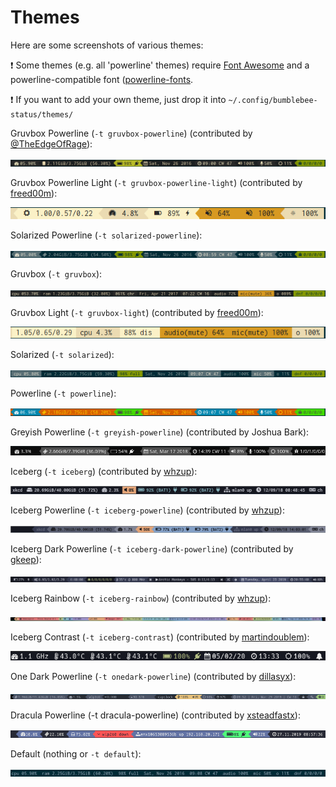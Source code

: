 # Themes

Here are some screenshots of various themes:

:exclamation: Some themes (e.g. all 'powerline' themes) require [Font Awesome](http://fontawesome.io/) and a powerline-compatible font ([powerline-fonts](https://github.com/powerline/fonts).

:exclamation: If you want to add your own theme, just drop it into `~/.config/bumblebee-status/themes/`

Gruvbox Powerline (`-t gruvbox-powerline`) (contributed by [@TheEdgeOfRage](https://github.com/TheEdgeOfRage)):

![Gruvbox Powerline](../screenshots/themes/powerline-gruvbox.png)

Gruvbox Powerline Light (`-t gruvbox-powerline-light`) (contributed by [freed00m](https://github.com/freed00m)):

![Gruvbox Powerline Light](../screenshots/themes/gruvbox-powerline-light.png)

Solarized Powerline (`-t solarized-powerline`):

![Solarized Powerline](../screenshots/themes/powerline-solarized.png)

Gruvbox (`-t gruvbox`):

![Gruvbox](../screenshots/themes/gruvbox.png)

Gruvbox Light (`-t gruvbox-light`) (contributed by [freed00m](https://github.com/freed00m)):

![Gruvbox Light](../screenshots/themes/gruvbox-light.png)

Solarized (`-t solarized`):

![Solarized](../screenshots/themes/solarized.png)

Powerline (`-t powerline`):

![Powerline](../screenshots/themes/powerline.png)

Greyish Powerline (`-t greyish-powerline`) (contributed by Joshua Bark):

![Greyish Powerline](../screenshots/themes/powerline-greyish.png)

Iceberg (`-t iceberg`) (contributed by [whzup](https://github.com/whzup)):

![Iceberg](../screenshots/themes/iceberg.png)

Iceberg Powerline (`-t iceberg-powerline`) (contributed by [whzup](https://github.com/whzup)):

![Iceberg Powerline](../screenshots/themes/iceberg-powerline.png)

Iceberg Dark Powerline (`-t iceberg-dark-powerline`) (contributed by [gkeep](https://github.com/gkeep)):

![Iceberg Dark Powerline](../screenshots/themes/iceberg-dark-powerline.png)

Iceberg Rainbow (`-t iceberg-rainbow`) (contributed by [whzup](https://github.com/whzup)):

![Iceberg Rainbow](../screenshots/themes/iceberg-rainbow.png)

Iceberg Contrast (`-t iceberg-contrast`) (contributed by [martindoublem](https://github.com/martindoublem)):

![Iceberg Contrast](../screenshots/themes/iceberg-contrast.png)

One Dark Powerline (`-t onedark-powerline`) (contributed by [dillasyx](https://github.com/dillasyx)):

![One Dark Powerline](../screenshots/themes/onedark-powerline.png)

Dracula Powerline (-t dracula-powerline) (contributed by [xsteadfastx](https://github.com/xsteadfastx)):

![Dracula Powerline](../screenshots/themes/dracula-powerline.png)

Default (nothing or `-t default`):

![Default](../screenshots/themes/default.png)
